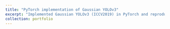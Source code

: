 ```yaml
---
title: "PyTorch implementation of Gaussian YOLOv3"
excerpt: "Implemented Gaussian YOLOv3 (ICCV2019) in PyTorch and reproduced the performance of the original Darknet implementation<br/><img src='/images/gaussian_yolov3_01.png'>"
collection: portfolio
---
```


